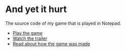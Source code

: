# And yet it hurt
The source code of my game that is played in Notepad.

* [Play the game](https://sheepolution.itch.io/and-yet-it-hurt)
* [Watch the trailer](https://www.youtube.com/watch?v=qcdMVoE4mJM)
* [Read about how the game was made](https://sheepolution.com/blog/gamedev/how-i-made-a-game-played-in-notepad/)